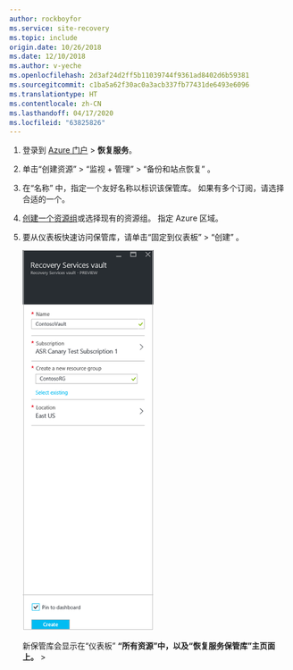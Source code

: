 ```yaml
---
author: rockboyfor
ms.service: site-recovery
ms.topic: include
origin.date: 10/26/2018
ms.date: 12/10/2018
ms.author: v-yeche
ms.openlocfilehash: 2d3af24d2ff5b11039744f9361ad8402d6b59381
ms.sourcegitcommit: c1ba5a62f30ac0a3acb337fb77431de6493e6096
ms.translationtype: HT
ms.contentlocale: zh-CN
ms.lasthandoff: 04/17/2020
ms.locfileid: "63825826"
---
```

1. 登录到 [Azure 门户](https://portal.azure.cn) > **恢复服务**。
2. 单击“创建资源”   > “监视 + 管理”   > “备份和站点恢复”  。
3. 在“名称”  中，指定一个友好名称以标识该保管库。 如果有多个订阅，请选择合适的一个。
4. [创建一个资源组](../articles/azure-resource-manager/resource-group-template-deploy-portal.md)或选择现有的资源组。 指定 Azure 区域。 
5. 要从仪表板快速访问保管库，请单击“固定到仪表板”   > “创建”  。

   ![新保管库](./media/site-recovery-create-vault/new-vault-settings.png)

   新保管库会显示在“仪表板” **“所有资源”中，以及“恢复服务保管库”主页面上。**  >   
